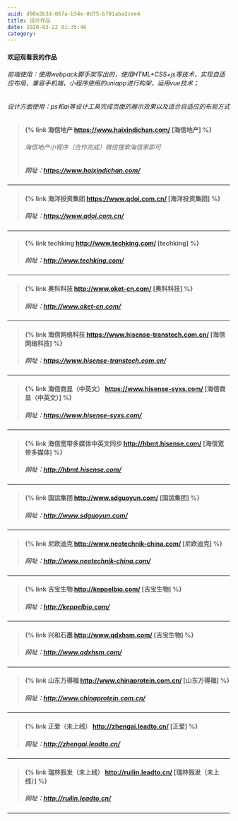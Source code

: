 ```yaml
---
uuid: d98e2b3d-067a-b34e-0d75-bf01aba2cee4
title: 设计作品
date: 2020-03-22 01:35:46
category:
---
```


#### 欢迎观看我的作品   
######  前端使用：使用webpack脚手架写出的，使用HTML+CSS+js等技术，实现自适应布局，兼容手机端，小程序使用的uniapp进行构架，运用vue技术；
######  设计方面使用：ps和ai等设计工具完成页面的展示效果以及适合自适应的布局方式

>   ####  {% link 海信地产 https://www.haixindichan.com/ [海信地产] %} 
>   ######  海信地产小程序（合作完成）微信搜索海信家即可
>   #####  网址：https://www.haixindichan.com/

---------------
>   ####  {% link 海洋投资集团 https://www.qdoi.com.cn/ [海洋投资集团] %}
>   #####  网址：https://www.qdoi.com.cn/

---------------
>   ####  {% link techking http://www.techking.com/ [techking] %}
>   #####  网址：http://www.techking.com/

---------------
>   ####  {% link 奥科科技 http://www.oket-cn.com/ [奥科科技] %}
>   #####  网址：http://www.oket-cn.com/

---------------
>   ####  {% link 海信网络科技 https://www.hisense-transtech.com.cn/ [海信网络科技] %}
>   #####  网址：https://www.hisense-transtech.com.cn/

---------------
>   ####  {% link 海信商显（中英文） https://www.hisense-syxs.com/ [海信商显（中英文）] %}
>   #####  网址：https://www.hisense-syxs.com/

---------------
>   ####  {% link 海信宽带多媒体中英文同步 http://hbmt.hisense.com/ [海信宽带多媒体] %}
>   #####  网址：http://hbmt.hisense.com/

---------------
>   ####  {% link 国运集团 http://www.sdguoyun.com/ [国运集团] %}
>   #####  网址：http://www.sdguoyun.com/

---------------
>   ####  {% link 尼欧迪克 http://www.neotechnik-china.com/ [尼欧迪克] %}
>   #####  网址：http://www.neotechnik-china.com/ 

---------------
>   ####  {% link 吉宝生物 http://keppelbio.com/ [吉宝生物] %}
>   #####  网址：http://keppelbio.com/

---------------
>   ####  {% link 兴和石墨 http://www.qdxhsm.com/ [吉宝生物] %}
>   #####  网址：http://www.qdxhsm.com/

---------------
>   ####  {% link 山东万得福 http://www.chinaprotein.com.cn/ [山东万得福] %}
>   #####  网址：http://www.chinaprotein.com.cn/

---------------
>   ####  {% link 正爱（未上线） http://zhengai.leadto.cn/ [正爱] %}
>   #####  网址：http://zhengai.leadto.cn/

---------------
>   ####  {% link 瑞林假发（未上线） http://ruilin.leadto.cn/ [瑞林假发（未上线）] %}
>   #####  网址：http://ruilin.leadto.cn/

--------------